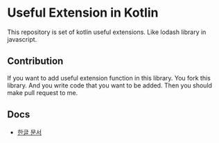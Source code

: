 # Useful Extension in Kotlin

This repository is set of kotlin useful extensions. Like lodash library in javascript.

## Contribution

If you want to add useful extension function in this library. 
You fork this library. And you write code that you want to be added. Then you should make pull request to me. 

## Docs

- [한글 문서](https://github.com/tmdgusya/useful-ext-kt/tree/master/docs/ko.md)